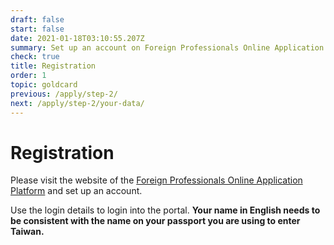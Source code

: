 ```yaml
---
draft: false
start: false
date: 2021-01-18T03:10:55.207Z
summary: Set up an account on Foreign Professionals Online Application Platform.
check: true
title: Registration
order: 1
topic: goldcard
previous: /apply/step-2/
next: /apply/step-2/your-data/
---
```

# Registration

Please visit the website of the [Foreign Professionals Online Application Platform](https://coa.immigration.gov.tw/coa-frontend/four-in-one/entry/) and set up an account. 

Use the login details to login into the portal. **Your name in English needs to be consistent with the name on your passport you are using to enter Taiwan.**